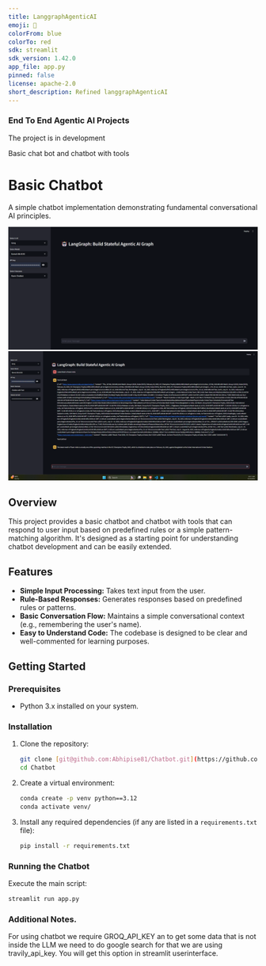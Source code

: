 ```yaml
---
title: LanggraphAgenticAI
emoji: 🐨
colorFrom: blue
colorTo: red
sdk: streamlit
sdk_version: 1.42.0
app_file: app.py
pinned: false
license: apache-2.0
short_description: Refined langgraphAgenticAI
---
```


### End To End Agentic AI Projects

The project is in development

Basic chat bot and chatbot with tools 

# Basic Chatbot

A simple chatbot implementation demonstrating fundamental conversational AI principles.

![Basic Chatbot Demo](assets/basicChatbot.png)
![Chatbot with tool](assets/chatbotwithTool.png)

## Overview

This project provides a basic chatbot and chatbot with tools that can respond to user input based on predefined rules or a simple pattern-matching algorithm. It's designed as a starting point for understanding chatbot development and can be easily extended.

## Features

* **Simple Input Processing:** Takes text input from the user.
* **Rule-Based Responses:** Generates responses based on predefined rules or patterns.
* **Basic Conversation Flow:** Maintains a simple conversational context (e.g., remembering the user's name).
* **Easy to Understand Code:** The codebase is designed to be clear and well-commented for learning purposes.

## Getting Started

### Prerequisites

* Python 3.x installed on your system.

### Installation

1.  Clone the repository:
    ```bash
    git clone [git@github.com:Abhipise81/Chatbot.git](https://github.com/Abhipise81/Chatbot)
    cd Chatbot
    ```
2.  Create a virtual environment:
    ```bash
    conda create -p venv python==3.12
    conda activate venv/
    ```
3.  Install any required dependencies (if any are listed in a `requirements.txt` file):
    ```bash
    pip install -r requirements.txt
    ```

### Running the Chatbot

Execute the main script:

```bash
streamlit run app.py
```

### Additional Notes.

For using chatbot we require GROQ_API_KEY an to get some data that is not inside the LLM we need to do 
google search for that we are using travily_api_key. You will get this option in streamlit userinterface.

